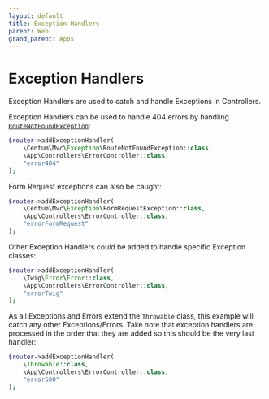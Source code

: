 ```yaml
---
layout: default
title: Exception Handlers
parent: Web
grand_parent: Apps
---
```




# Exception Handlers

Exception Handlers are used to catch and handle Exceptions in Controllers.

Exception Handlers can be used to handle 404 errors by handling [`RouteNotFoundException`](https://github.com/SidRoberts/centum/blob/development/src/Mvc/Exception/RouteNotFoundException.php):

```php
$router->addExceptionHandler(
    \Centum\Mvc\Exception\RouteNotFoundException::class,
    \App\Controllers\ErrorController::class,
    "error404"
);
```

Form Request exceptions can also be caught:

```php
$router->addExceptionHandler(
    \Centum\Mvc\Exception\FormRequestException::class,
    \App\Controllers\ErrorController::class,
    "errorFormRequest"
);
```

Other Exception Handlers could be added to handle specific Exception classes:

```php
$router->addExceptionHandler(
    \Twig\Error\Error::class,
    \App\Controllers\ErrorController::class,
    "errorTwig"
);
```

As all Exceptions and Errors extend the `Throwable` class, this example will catch any other Exceptions/Errors.
Take note that exception handlers are processed in the order that they are added so this should be the very last handler:

```php
$router->addExceptionHandler(
    \Throwable::class,
    \App\Controllers\ErrorController::class,
    "error500"
);
```
